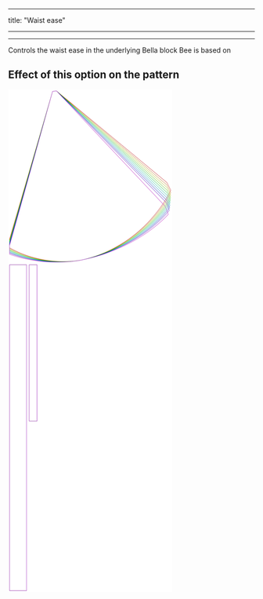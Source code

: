 ***

title: "Waist ease"

***

***

Controls the waist ease in the underlying Bella block Bee is based on

## Effect of this option on the pattern

![This image shows the effect of this option by superimposing several variants that have a different value for this option](bee_waistease_sample.svg "Effect of this option on the pattern")
